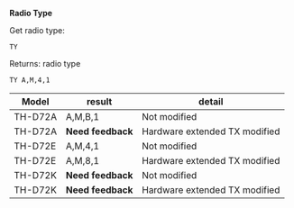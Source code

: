 __Radio Type__

Get radio type:

	TY

Returns: radio type

`TY A,M,4,1`


|Model|result|detail|
|---|---|---|
|TH-D72A|A,M,B,1|Not modified|
|TH-D72A|**Need feedback**|Hardware extended TX modified|
|TH-D72E|A,M,4,1|Not modified|
|TH-D72E|A,M,8,1|Hardware extended TX modified|
|TH-D72K|**Need feedback**|Not modified|
|TH-D72K|**Need feedback**|Hardware extended TX modified|
